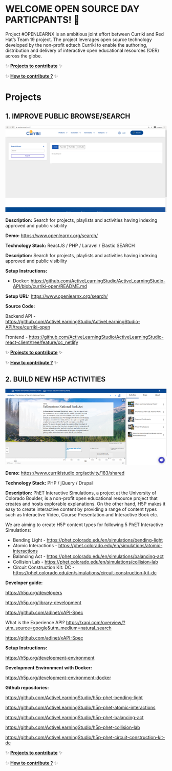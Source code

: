# WELCOME OPEN SOURCE DAY PARTICPANTS! 👋

Project #OPENLEARNX is an ambitious joint effort between Curriki and Red Hat’s Team 19 project. The project leverages open source technology developed by the non-profit edtech Curriki to enable the authoring, distribution and delivery of interactive open educational resources (OER) across the globe.

✨ **[Projects to contribute](https://github.com/orgs/ActiveLearningStudio/projects)** ✨

✨ **[How to contribute ?](https://github.com/ActiveLearningStudio/.github/blob/main/CONTRIBUTING.md)** ✨

# Projects

## 1. IMPROVE PUBLIC BROWSE/SEARCH

![h5p-content-sample](https://github.com/ActiveLearningStudio/.github/blob/main/images/image2.png)

**Description:** Search for projects, playlists and activities having indexing approved and public visibility

**Demo:** https://www.openlearnx.org/search/

**Technology Stack:** ReactJS / PHP / Laravel / Elastic SEARCH

**Description:** Search for projects, playlists and activities having indexing approved and public visibility

**Setup Instructions:**

- Docker: https://github.com/ActiveLearningStudio/ActiveLearningStudio-API/blob/curriki-open/README.md

**Setup URL:** https://www.openlearnx.org/search/

**Source Code:** 

Backend API - https://github.com/ActiveLearningStudio/ActiveLearningStudio-API/tree/curriki-open

Frontend - https://github.com/ActiveLearningStudio/ActiveLearningStudio-react-client/tree/feature/cc_netlify

✨ **[Projects to contribute](https://github.com/orgs/ActiveLearningStudio/projects)** ✨

✨ **[How to contribute ?](https://github.com/ActiveLearningStudio/.github/blob/main/CONTRIBUTING.md)** ✨


## 2. BUILD NEW H5P ACTIVITIES

![h5p-content-sample](https://github.com/ActiveLearningStudio/.github/blob/main/images/image1.png)

**Demo:** https://www.currikistudio.org/activity/183/shared

**Technology Stack:** PHP / jQuery / Drupal

**Description:**
PhET Interactive Simulations, a project at the University of Colorado Boulder, is a non-profit open educational resource project that creates and hosts explorable explanations. On the other hand, H5P makes it easy to create interactive content by providing a range of content types such as Interactive Video, Course Presentation and Interactive Book etc. 

We are aiming to create H5P content types for following 5 PhET Interactive Simulations:

- Bending Light - https://phet.colorado.edu/en/simulations/bending-light
- Atomic Interactions - https://phet.colorado.edu/en/simulations/atomic-interactions
- Balancing Act - https://phet.colorado.edu/en/simulations/balancing-act
- Collision Lab - https://phet.colorado.edu/en/simulations/collision-lab
- Circuit Construction Kit: DC - https://phet.colorado.edu/en/simulations/circuit-construction-kit-dc

**Developer guide:**

https://h5p.org/developers

https://h5p.org/library-development

https://github.com/adlnet/xAPI-Spec

What is the Experience API? https://xapi.com/overview/?utm_source=google&utm_medium=natural_search

https://github.com/adlnet/xAPI-Spec

**Setup Instructions:**

https://h5p.org/development-environment
 
**Development Environment with Docker:**

https://h5p.org/development-environment-docker

**Github repositories:**

https://github.com/ActiveLearningStudio/h5p-phet-bending-light

https://github.com/ActiveLearningStudio/h5p-phet-atomic-interactions

https://github.com/ActiveLearningStudio/h5p-phet-balancing-act

https://github.com/ActiveLearningStudio/h5p-phet-collision-lab

https://github.com/ActiveLearningStudio/h5p-phet-circuit-construction-kit-dc


✨ **[Projects to contribute](https://github.com/orgs/ActiveLearningStudio/projects)** ✨

✨ **[How to contribute ?](https://github.com/ActiveLearningStudio/.github/blob/main/CONTRIBUTING.md)** ✨


<!--
**NextGenOER/NextGenOER** is a ✨ _special_ ✨ repository because its `README.md` (this file) appears on your GitHub profile.

Here are some ideas to get you started:

- 🔭 I’m currently working on ...
- 🌱 I’m currently learning ...
- 👯 I’m looking to collaborate on ...
- 🤔 I’m looking for help with ...
- 💬 Ask me about ...
- 📫 How to reach me: ...
- 😄 Pronouns: ...
- ⚡ Fun fact: ...
-->
